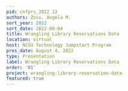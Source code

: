 ```yaml
---
pid: cnfprs_2022_12
authors: Zoss, Angela M.
sort_year: 2022
sort_date: 2022-08-04
title: Wrangling Library Reservations Data
location: virtual
host: NCSU Technology Jumpstart Program
pres_date: August 4, 2022
type: Presentation
label: Wrangling Library Reservations Data
order: '01'
project: wrangling-library-reservation-data
featured: true
---
```

